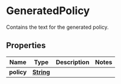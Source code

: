 

# GeneratedPolicy

Contains the text for the generated policy.

## Properties

| Name | Type | Description | Notes |
|------------ | ------------- | ------------- | -------------|
|**policy** | [**String**](String.md) |  |  |



